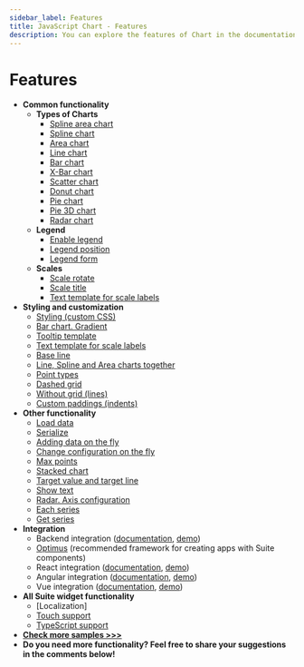 ```yaml
---
sidebar_label: Features
title: JavaScript Chart - Features 
description: You can explore the features of Chart in the documentation of the DHTMLX JavaScript UI library. Browse developer guides and API reference, try out code examples and live demos, and download a free 30-day evaluation version of DHTMLX Suite 7.
---
```


# Features


- **Common functionality**
    - **Types of Сharts**
        - [Spline area chart](https://snippet.dhtmlx.com/bo82km4n)
        - [Spline chart](https://snippet.dhtmlx.com/2wvmdm0y)
        - [Area chart](https://snippet.dhtmlx.com/nv6t6lvm)
        - [Line chart](https://snippet.dhtmlx.com/t881qcim)
        - [Bar chart](https://snippet.dhtmlx.com/id9nbujd)
        - [X-Bar chart](https://snippet.dhtmlx.com/qz80yw84)
        - [Scatter chart](https://snippet.dhtmlx.com/pkczfmpu)
        - [Donut chart](https://snippet.dhtmlx.com/lobb80ig)
        - [Pie chart](https://snippet.dhtmlx.com/jfbet749)
        - [Pie 3D chart](https://snippet.dhtmlx.com/xfce9pys)
        - [Radar chart](https://snippet.dhtmlx.com/6otf4h0t)
    - **Legend**
        - [Enable legend](https://snippet.dhtmlx.com/00ei3q23)
        - [Legend position](https://snippet.dhtmlx.com/pgqf1yxj)
        - [Legend form](https://snippet.dhtmlx.com/n8wsfv5n)
    - **Scales**
        - [Scale rotate](https://snippet.dhtmlx.com/iw00fgl5)
        - [Scale title](https://snippet.dhtmlx.com/5ir00fer)
        - [Text template for scale labels](https://snippet.dhtmlx.com/nhm3438n)
- **Styling and customization**
    - [Styling (custom CSS)](https://snippet.dhtmlx.com/p82iew5s)
    - [Bar chart. Gradient](https://snippet.dhtmlx.com/j3duyn2q)
    - [Tooltip template](https://snippet.dhtmlx.com/mbz7dkku)
    - [Text template for scale labels](https://snippet.dhtmlx.com/nhm3438n)
    - [Base line](https://snippet.dhtmlx.com/6tls4qhf)
    - [Line, Spline and Area charts together](https://snippet.dhtmlx.com/eti3i33o)
    - [Point types](https://snippet.dhtmlx.com/cbj54wwu)
    - [Dashed grid](https://snippet.dhtmlx.com/gnj1xc3r)
    - [Without grid (lines)](https://snippet.dhtmlx.com/leqdx9qr)
    - [Custom paddings (indents)](https://snippet.dhtmlx.com/74onr5q1)
- **Other functionality**
    - [Load data](https://snippet.dhtmlx.com/qah8exx2)
    - [Serialize](https://snippet.dhtmlx.com/rqvvpopp)
    - [Adding data on the fly](https://snippet.dhtmlx.com/dpz4w5nr)
    - [Change configuration on the fly](https://snippet.dhtmlx.com/7umj531n)
    - [Max points](https://snippet.dhtmlx.com/6917eudu)
    - [Stacked chart](https://snippet.dhtmlx.com/ilew1ds4)
    - [Target value and target line](https://snippet.dhtmlx.com/28y4x1zd)
    - [Show text](https://snippet.dhtmlx.com/o7ke2f1s)
    - [Radar. Axis configuration](https://snippet.dhtmlx.com/yksfvhhl)
    - [Each series](https://snippet.dhtmlx.com/4kbj4lmw)
    - [Get series](https://snippet.dhtmlx.com/9jtscd9q)
- **Integration**
    - Backend integration ([documentation](integration/suite_and_backend.md), [demo](https://github.com/DHTMLX/nodejs-suite-demo))
    - [Optimus](optimus_guides/index.md) (recommended framework for creating apps with Suite components)
    - React integration ([documentation](integration/suite_and_react.md), [demo](https://github.com/DHTMLX/react-widgets))
    - Angular integration ([documentation](integration/suite_and_angular.md), [demo](https://github.com/DHTMLX/angular-suite-demo))
    - Vue integration ([documentation](integration/suite_and_vue.md), [demo](https://github.com/DHTMLX/vue-suite-demo))
- **All Suite widget functionality**
    - [Localization]
    - [Touch support](https://snippet.dhtmlx.com/q3cu6x1a)
    - [TypeScript support](common_features/using_typescript.md)
- [**Check more samples >>>**](https://snippet.dhtmlx.com/all?text=colorpicker)
- **Do you need more functionality? Feel free to share your suggestions in the comments below!**
